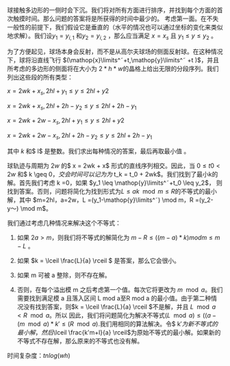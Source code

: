 球接触多边形的一侧时会下沉。我们将对所有方面进行排序，并找到每个方面的首次触摸时间。那么问题的答案将是所获得的时间中最少的。 考虑第一面。在不失一般性的前提下，我们假设它是垂直的（水平的情况也可以通过坐标的变化来类似地求解）。我们设$y_1=y_{i,1}$ 和$y_2=y_{i,2}$ ，那么应当满足 $x=x_s$ 且 $y_1 \leq y \leq y_2$ 。

 为了方便起见，球场本身会反射，而不是从高尔夫球场的侧面反射球。在这种情况下，球将沿直线飞行 $(\mathop{x}\limits^˜+t,\mathop{y}\limits^˜ +t )$，并且所考虑的多边形的侧面将在大小为 $2*h*w$的晶格上给出无限的分段序列。我们列出这些段的所有类型：

$x=2wk+x_s,2hl+y_1 \leq y \leq 2hl+y2$

$x=2wk+x_s,2hl+2h-y_2 \leq y \leq 2hl+2h-y_1$

$x=2wk+2w-x_s,2hl+y_1 \leq y \leq 2hl+y2$

$x=2wk+2w-x_s,2hl+2h-y_2 \leq y \leq 2hl+2h-y_1$

其中 $k$ 和$ l$ 是整数。我们求出每种情况的答案，最后再取最小值 。

球轨迹与周期为 $2w$ 的$ x = 2wk + x$ 形式的直线序列相交。因此，当 $0 \leq t0<2w$ 和$ k \geq 0$，交会时间可以记为为$ t_k = t_0 + 2wk$。我们找到了最小k的解。首先我们考虑 k =0，如果 $y_1 \leq \mathop{y}\limits^˜+t_0 \leq y_2$， 则找到答案。否则，问题将简化为找到形式为$L \leq ak \mod m \leq R$的不等式的最小解，其中 $m=2hl，a=2w，L =(y_1-\mathop{y}\limits^˜) \mod m，R =(y_2-y〜) \mod m$。

我们通过考虑几种情况来解决这个不等式：

1. 如果 $2a> m$，则我们将不等式的解简化为 $m-R≤((m-a)*k)modm≤m-L$ 。
2. 如果 $k = \lceil \frac{L}{a} \rceil $ 是答案，那么它会很小。
3. 如果 m 可被 a 整除，则不存在解。  

4. 否则，在每个溢出模 m 之后考虑第一个值。每次它将更改为 $m \mod a$。我们需要找到满足模 a 且落入区间 L mod a至R mod a 的最小值。由于第二种情况没有找到答案，则$k = \lceil \frac{L}{a} \rceil $不是解，并且 $L \mod a <R \mod a$。所以 因此，我们将问题简化为解决不等式$(L \mod a)≤((a-(m \mod a)*k′≤(R \mod a )$.我们用相同的算法解决。令$ k′$为新不等式的最小解，然后$\lceil \frac{k'm+l}{a} \rceil$为原始不等式的最小解。如果新的不等式不存在解，那么原来的不等式也没有解。

时间复杂度：$tnlog(wh)$